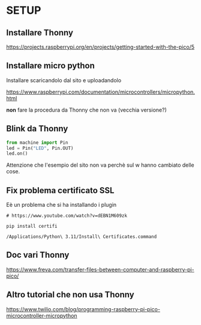 # SETUP

## Installare Thonny
https://projects.raspberrypi.org/en/projects/getting-started-with-the-pico/5

## Installare micro python
Installare scaricandolo dal sito e uploadandolo

https://www.raspberrypi.com/documentation/microcontrollers/micropython.html


**non** fare la procedura da Thonny che non va (vecchia versione?)

## Blink da Thonny

```python
from machine import Pin
led = Pin("LED", Pin.OUT)
led.on()
```

Attenzione che l'esempio del sito non va perchè sul w hanno cambiato delle cose.

## Fix problema certificato SSL

Eè un problema che si ha installando i plugin

```shell
# https://www.youtube.com/watch?v=dEBN1M609zk

pip install certifi

/Applications/Python\ 3.11/Install\ Certificates.command
```


## Doc vari Thonny
https://www.freva.com/transfer-files-between-computer-and-raspberry-pi-pico/

## Altro tutorial che non usa Thonny
https://www.twilio.com/blog/programming-raspberry-pi-pico-microcontroller-micropython
